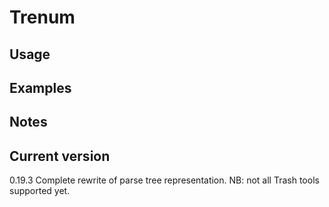 # Trenum

## Usage

## Examples

## Notes

## Current version

0.19.3 Complete rewrite of parse tree representation. NB: not all Trash tools supported yet.
